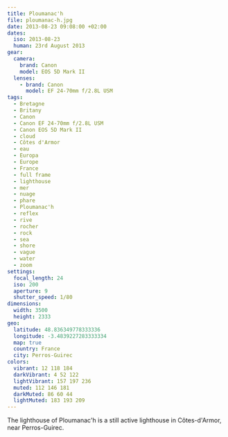 ```yaml
---
title: Ploumanac'h
file: ploumanac-h.jpg
date: 2013-08-23 09:08:00 +02:00
dates:
  iso: 2013-08-23
  human: 23rd August 2013
gear:
  camera:
    brand: Canon
    model: EOS 5D Mark II
  lenses:
    - brand: Canon
      model: EF 24-70mm f/2.8L USM
tags:
  - Bretagne
  - Britany
  - Canon
  - Canon EF 24-70mm f/2.8L USM
  - Canon EOS 5D Mark II
  - cloud
  - Côtes d'Armor
  - eau
  - Europa
  - Europe
  - France
  - full frame
  - lighthouse
  - mer
  - nuage
  - phare
  - Ploumanac'h
  - reflex
  - rive
  - rocher
  - rock
  - sea
  - shore
  - vague
  - water
  - zoom
settings:
  focal_length: 24
  iso: 200
  aperture: 9
  shutter_speed: 1/80
dimensions:
  width: 3500
  height: 2333
geo:
  latitude: 48.836349778333336
  longitude: -3.4839227283333334
  map: true
  country: France
  city: Perros-Guirec
colors:
  vibrant: 12 118 184
  darkVibrant: 4 52 122
  lightVibrant: 157 197 236
  muted: 112 146 181
  darkMuted: 86 60 44
  lightMuted: 183 193 209
---
```


The lighthouse of Ploumanac'h is a still active lighthouse in Côtes-d'Armor, near Perros-Guirec.

